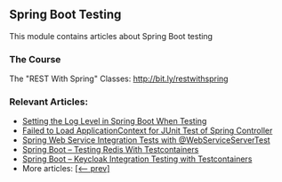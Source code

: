 ## Spring Boot Testing

This module contains articles about Spring Boot testing

### The Course

The "REST With Spring" Classes: http://bit.ly/restwithspring

### Relevant Articles:

- [Setting the Log Level in Spring Boot When Testing](https://www.baeldung.com/spring-boot-testing-log-level)
- [Failed to Load ApplicationContext for JUnit Test of Spring Controller](https://www.baeldung.com/spring-junit-failed-to-load-applicationcontext)
- [Spring Web Service Integration Tests with @WebServiceServerTest](https://www.baeldung.com/spring-webserviceservertest)
- [Spring Boot – Testing Redis With Testcontainers](https://www.baeldung.com/spring-boot-redis-testcontainers)
- [Spring Boot – Keycloak Integration Testing with Testcontainers](https://www.baeldung.com/spring-boot-keycloak-integration-testing)
- More articles: [[<-- prev]](../spring-boot-testing)
